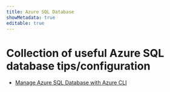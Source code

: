 ```yaml
---
title: Azure SQL Database
showMetadata: true
editable: true
---
```


# Collection of useful Azure SQL database tips/configuration
- [Manage Azure SQL Database with Azure CLI](manage-azure-sql-database-with-azure-cli)